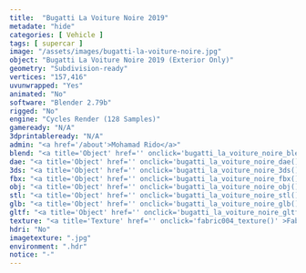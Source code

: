 ```yaml
---
title:  "Bugatti La Voiture Noire 2019"
metadate: "hide"
categories: [ Vehicle ]
tags: [ supercar ]
image: "/assets/images/bugatti-la-voiture-noire.jpg"
object: "Bugatti La Voiture Noire 2019 (Exterior Only)"
geometry: "Subdivision-ready"
vertices: "157,416"
uvunwrapped: "Yes"
animated: "No"
software: "Blender 2.79b"
rigged: "No"
engine: "Cycles Render (128 Samples)"
gameready: "N/A"
3dprintableready: "N/A"
admin: "<a href='/about'>Mohamad Rido</a>"
blend: "<a title='Object' href='' onclick='bugatti_la_voiture_noire_blend()' >.zip 9.5 MB</a>"
dae: "<a title='Object' href='' onclick='bugatti_la_voiture_noire_dae()' >.zip 3.5 MB</a>"
3ds: "<a title='Object' href='' onclick='bugatti_la_voiture_noire_3ds()' >.zip 1.3 MB</a>"
fbx: "<a title='Object' href='' onclick='bugatti_la_voiture_noire_fbx()' >.zip 3.9 MB</a>"
obj: "<a title='Object' href='' onclick='bugatti_la_voiture_noire_obj()' >.zip 2.9 MB</a>"
stl: "<a title='Object' href='' onclick='bugatti_la_voiture_noire_stl()' >.zip 3.7 MB</a>"
glb: "<a title='Object' href='' onclick='bugatti_la_voiture_noire_glb()' >.zip 9.9 MB</a>"
gltf: "<a title='Object' href='' onclick='bugatti_la_voiture_noire_gltf()' >.zip 10.5 MB</a>"
texture: "<a title='Texture' href='' onclick='fabric004_texture()' >Fabric004</a>"
hdri: "No"
imagetexture: ".jpg"
environment: ".hdr"
notice: "-"
---
```

